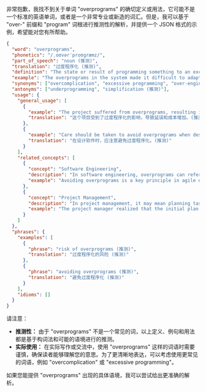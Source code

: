 非常抱歉，我找不到关于单词 "overprograms" 的确切定义或用法，它可能不是一个标准的英语单词，或者是一个非常专业或新造的词汇。但是，我可以基于 "over-" 前缀和 "program" 词根进行推测性的解析，并提供一个 JSON 格式的示例，希望能对您有所帮助。

```json
{
  "word": "overprograms",
  "phonetics": "/ˌoʊvərˈproʊɡræmz/",
  "part_of_speech": "noun (推测)",
  "translation": "过度程序化 (推测)",
  "definition": "The state or result of programming something to an excessive degree, potentially leading to unnecessary complexity or rigidity. (推测)",
  "example": "The overprograms in the system made it difficult to adapt to changing requirements. (推测)",
  "synonyms": ["overcomplication", "excessive programming", "over-engineering (推测)"],
  "antonyms": ["underprogramming", "simplification (推测)"],
  "usage": {
    "general_usage": [
      {
        "example": "The project suffered from overprograms, resulting in delays and increased costs. (推测)",
        "translation": "这个项目受到了过度程序化的影响，导致延误和成本增加。(推测)"
      },
      {
        "example": "Care should be taken to avoid overprograms when designing the software. (推测)",
        "translation": "在设计软件时，应注意避免过度程序化。(推测)"
      }
    ],
    "related_concepts": [
      {
        "concept": "Software Engineering",
        "description": "In software engineering, overprograms can refer to creating overly complex or detailed code that is difficult to maintain. (推测)",
        "example": "Avoiding overprograms is a key principle in agile development. (推测)"
      },
      {
        "concept": "Project Management",
        "description": "In project management, it may mean planning tasks and processes to an unnecessary level of detail. (推测)",
        "example": "The project manager realized that the initial plan contained too many overprograms. (推测)"
      }
    ]
  },
  "phrases": {
    "examples": [
      {
        "phrase": "risk of overprograms (推测)",
        "translation": "过度程序化的风险 (推测)"
      },
      {
        "phrase": "avoiding overprograms (推测)",
        "translation": "避免过度程序化 (推测)"
      }
    ],
    "idioms": []
  }
}
```

请注意：

*   **推测性：** 由于 "overprograms" 不是一个常见的词，以上定义、例句和用法都是基于构词法和可能的语境进行的推测。
*   **实际使用：** 在实际写作或交流中，使用 "overprograms" 这样的词语时需要谨慎，确保读者能够理解您的意思。为了更清晰地表达，可以考虑使用更常见的词语，例如 "overcomplication" 或 "excessive programming"。

如果您能提供 "overprograms" 出现的具体语境，我可以尝试给出更准确的解析。
 